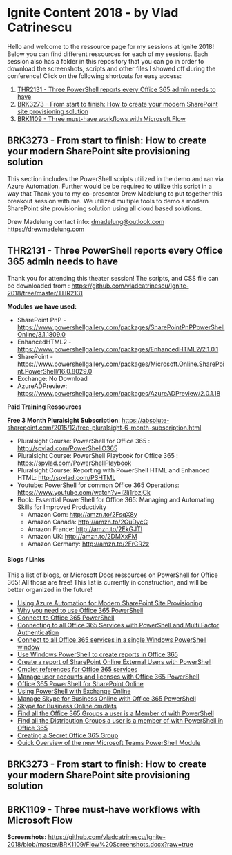 # Ignite Content 2018 - by Vlad Catrinescu

Hello and welcome to the ressource page for my sessions at Ignite 2018! Below you can find different ressources for each of my sessions. Each session also has a folder in this repository that you can go in order to download the screenshots, scripts and other files I showed off during the conference! Click on the following shortcuts for easy access:

 1. [THR2131 -  Three PowerShell reports every Office 365 admin needs to have](https://github.com/vladcatrinescu/Ignite-2018#thr2131----three-powershell-reports-every-office-365-admin-needs-to-have)
 2. [BRK3273 - From start to finish: How to create your modern SharePoint site provisioning solution](https://github.com/vladcatrinescu/Ignite-2018#brk3273----from-start-to-finish--how-to-create-your-modern-sharepoint-site-provisioning-solution)
 3. [BRK1109 - Three must-have workflows with Microsoft Flow](https://github.com/vladcatrinescu/Ignite-2018#brk1109----three-must-have-workflows-with-microsoft-flow)
 
## BRK3273 -  From start to finish: How to create your modern SharePoint site provisioning solution

This section includes the PowerShell scripts utilized in the demo and ran via Azure Automation. Further would be be required to utilize this script in a way that Thank you to my co-presenter Drew Madelung to put together this breakout session with me. We utilized multiple tools to demo a modern SharePoint site provisioning solution using all cloud based solutions. 

Drew Madelung contact info:
dmadelung@outlook.com
https://drewmadelung.com

## THR2131 -  Three PowerShell reports every Office 365 admin needs to have

Thank you for attending this theater session! The scripts, and CSS file can be downloaded from : https://github.com/vladcatrinescu/Ignite-2018/tree/master/THR2131 

**Modules we have used:**

 - SharePoint PnP - https://www.powershellgallery.com/packages/SharePointPnPPowerShellOnline/3.1.1809.0 
 - EnhancedHTML2 -  https://www.powershellgallery.com/packages/EnhancedHTML2/2.1.0.1
 - SharePoint - https://www.powershellgallery.com/packages/Microsoft.Online.SharePoint.PowerShell/16.0.8029.0 
 - Exchange: No Download
 - AzureADPreview:  https://www.powershellgallery.com/packages/AzureADPreview/2.0.1.18

**Paid Training Ressources** 

**Free 3 Month Pluralsight Subscription**: https://absolute-sharepoint.com/2015/12/free-pluralsight-6-month-subscription.html 
 - Pluralsight Course: PowerShell for Office 365 :  http://spvlad.com/PowerShellO365 
 - Pluralsight Course: PowerShell Playbook for Office 365 : https://spvlad.com/PowerShellPlaybook
 - Pluralsight Course:  Reporting with PowerShell HTML and Enhanced HTML: http://spvlad.com/PSHTML 
 - Youtube: PowerShell for common Office 365 Operations:  https://www.youtube.com/watch?v=I2lj1rbzjCk
 - Book: Essential PowerShell for Office 365: Managing and Automating Skills for Improved Productivity
	 - Amazon Com: http://amzn.to/2FsqX8y
	 - Amazon Canada: http://amzn.to/2GuDycC
	 - Amazon France: http://amzn.to/2EkGJTI
	 - Amazon UK: http://amzn.to/2DMXxFM
	 - Amazon Germany: http://amzn.to/2FrCR2z

#### Blogs / Links

This a list of blogs, or Microsoft Docs ressources on PowerShell for Office 365! All those are free! This list is currently in construction, and will be better organized in the future!

-   [Using Azure Automation for Modern SharePoint Site Provisioning](http://www.avtex.com/2018/06/azure-automation-provisioning/)
-   [Why you need to use Office 365 PowerShell](https://docs.microsoft.com/en-us/office365/enterprise/powershell/why-you-need-to-use-office-365-powershell)
-   [Connect to Office 365 PowerShell](https://docs.microsoft.com/en-us/office365/enterprise/powershell/connect-to-office-365-powershell)
-   [Connecting to all Office 365 Services with PowerShell and Multi Factor Authentication](https://absolute-sharepoint.com/2018/03/connecting-to-all-office-365-services-with-powershell-and-multi-factor-authentication.html)
-   [Connect to all Office 365 services in a single Windows PowerShell window](https://docs.microsoft.com/en-us/office365/enterprise/powershell/connect-to-all-office-365-services-in-a-single-windows-powershell-window)
-   [Use Windows PowerShell to create reports in Office 365](https://docs.microsoft.com/en-us/office365/enterprise/powershell/use-windows-powershell-to-create-reports-in-office-365)
-   [Create a report of SharePoint Online External Users with PowerShell](https://absolute-sharepoint.com/2018/03/create-a-report-of-sharepoint-online-external-users-with-powershell.html)
-   [Cmdlet references for Office 365 services](https://docs.microsoft.com/en-us/office365/enterprise/powershell/cmdlet-references-for-office-365-services)
-   [Manage user accounts and licenses with Office 365 PowerShell](https://docs.microsoft.com/en-us/office365/enterprise/powershell/manage-user-accounts-and-licenses-with-office-365-powershell)
-   [Office 365 PowerShell for SharePoint Online](https://technet.microsoft.com/en-us/library/fp161362.aspx)
-   [Using PowerShell with Exchange Online](https://technet.microsoft.com/library/jj200677%28v=exchg.160%29.aspx)
-   [Manage Skype for Business Online with Office 365 PowerShell](https://docs.microsoft.com/en-us/office365/enterprise/powershell/manage-skype-for-business-online-with-office-365-powershell)
-   [Skype for Business Online cmdlets](http://technet.microsoft.com/library/141fbda3-992a-4eeb-9352-c6b0ffd760f6.aspx)
-   [Find all the Office 365 Groups a user is a Member of with PowerShell](https://absolute-sharepoint.com/2018/03/find-all-the-office-365-groups-a-user-is-a-member-of-with-powershell.html)
-   [Find all the Distribution Groups a user is a member of with PowerShell in Office 365](https://absolute-sharepoint.com/2018/03/find-all-the-distribution-groups-a-user-is-a-member-of-with-powershell.html)
-   [Creating a Secret Office 365 Group](https://absolute-sharepoint.com/2018/03/creating-a-secret-office-365-group.html)
-   [Quick Overview of the new Microsoft Teams PowerShell Module](https://absolute-sharepoint.com/2017/11/quick-overview-of-the-new-microsoft-teams-powershell.html)


## BRK3273 -  From start to finish:  How to create your modern SharePoint site provisioning solution


## BRK1109 -  Three must-have workflows with Microsoft Flow

**Screenshots:** https://github.com/vladcatrinescu/Ignite-2018/blob/master/BRK1109/Flow%20Screenshots.docx?raw=true


